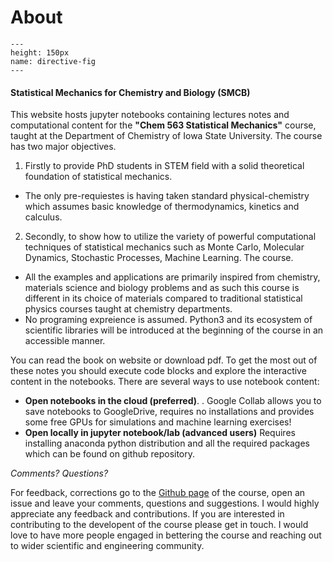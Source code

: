 About 
============================

```{figure} ./index_fig.jpg
---
height: 150px
name: directive-fig
---
```

#### Statistical Mechanics for Chemistry and Biology (SMCB)  

This website hosts jupyter notebooks containing lectures notes and computational content for the **"Chem 563 Statistical Mechanics"**  course, taught at the Department of Chemistry of Iowa State University. The course has two major objectives. 
1. Firstly to provide PhD students in STEM field with a solid theoretical foundation of statistical mechanics.
  -  The only pre-requiestes is having taken standard  physical-chemistry which assumes basic knowledge of thermodynamics, kinetics and calculus.    
2. Secondly, to show how to utilize the variety of powerful computational techniques of statistical mechanics such as Monte Carlo, Molecular Dynamics, Stochastic Processes, Machine Learning. The course.   
  - All the examples and applications are primarily inspired from chemistry, materials science and biology problems and as such this course is different in its choice of materials compared to traditional statistical physics courses taught at chemistry departments. 
  - No programing expreience is assumed. Python3 and its ecosystem of scientific libraries will be introduced at the beginning of the course in an accessible manner.    

You can read the book on website or download pdf. To get the most out of these notes you should execute code blocks and explore the interactive content in the notebooks. There are several ways to use notebook content:  
- **Open notebooks in the cloud (preferred)**. . Google Collab allows you to save notebooks to GoogleDrive, requires no installations and provides some free GPUs for simulations and machine learning exercises! 
- **Open locally in jupyter notebook/lab (advanced users)** Requires installing anaconda python distribution and all the required packages which can be found on github repository.  

*Comments? Questions?*

For feedback, corrections go to the [Github page](https://github.com/DPotoyan/Statmech4ChemBio/issues) of the course, open an issue and leave your comments, questions and suggestions. I would highly appreciate any feedback and contributions. If you are interested in contributing to the developent of the course please get in touch. I would love to have more people engaged in bettering the course and reaching out to wider scientific and engineering community. 
